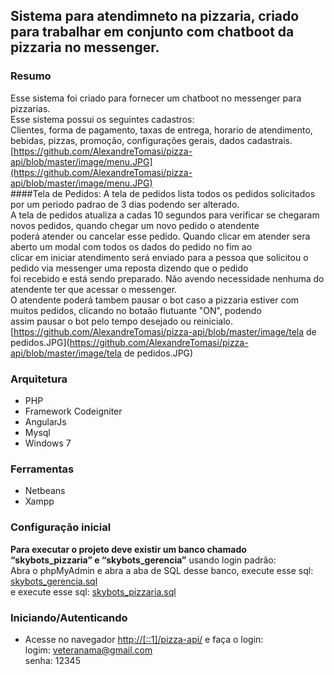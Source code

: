 ## Sistema para atendimneto na pizzaria, criado para trabalhar em conjunto com chatboot da pizzaria no messenger.

### Resumo
Esse sistema foi criado para fornecer um chatboot no messenger para pizzarias.  
Esse sistema possui os seguintes cadastros:  
Clientes, forma de pagamento, taxas de entrega, horario de atendimento, bebidas, pizzas, promoção, configurações gerais, dados cadastrais.  
[https://github.com/AlexandreTomasi/pizza-api/blob/master/image/menu.JPG](https://github.com/AlexandreTomasi/pizza-api/blob/master/image/menu.JPG)  
####Tela de Pedidos:
A tela de pedidos lista todos os pedidos solicitados por um periodo padrao de 3 dias podendo ser alterado.  
A tela de pedidos atualiza a cadas 10 segundos para verificar se chegaram novos pedidos, quando chegar um novo pedido o atendente  
poderá atender ou cancelar esse pedido. Quando clicar em atender sera aberto um modal com todos os dados do pedido no fim ao  
clicar em iniciar atendimento será enviado para a pessoa que solicitou o pedido via messenger uma reposta dizendo que o pedido  
foi recebido e está sendo preparado. Não avendo necessidade nenhuma do atendente ter que acessar o messenger.  
O atendente poderá tambem pausar o bot caso a pizzaria estiver com muitos pedidos, clicando no botaão flutuante "ON", podendo  
assim pausar o bot pelo tempo desejado ou reinicialo.  
[https://github.com/AlexandreTomasi/pizza-api/blob/master/image/tela de pedidos.JPG](https://github.com/AlexandreTomasi/pizza-api/blob/master/image/tela de pedidos.JPG)



### Arquitetura
- PHP 
- Framework Codeigniter
- AngularJs
- Mysql 
- Windows 7

### Ferramentas
- Netbeans
- Xampp

### Configuração inicial
**Para executar o projeto deve existir um banco chamado “skybots_pizzaria” e “skybots_gerencia”** usando login padrão:  
Abra o phpMyAdmin e abra a aba de SQL desse banco, execute esse sql: [skybots_gerencia.sql](https://github.com/AlexandreTomasi/pizza-api/blob/master/skybots_gerencia.sql)  
e execute esse sql: [skybots_pizzaria.sql](https://github.com/AlexandreTomasi/pizza-api/blob/master/skybots_pizzaria.sql)  

### Iniciando/Autenticando
- Acesse no navegador [http://[::1]/pizza-api/](http://[::1]/pizza-api/) e faça o login:  
logim: veteranama@gmail.com  
senha: 12345  





